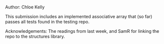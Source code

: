 Author: Chloe Kelly

This submission includes an implemented associative array that (so far) passes all tests found in the testing repo.

Acknowledgements: The readings from last week, and SamR for linking the repo to the structures library.
